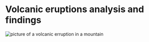 # Volcanic eruptions analysis and findings

![picture of a volcanic erruption in a mountain](https://www.google.com/imgres?imgurl=https%3A%2F%2Fc.files.bbci.co.uk%2F113D1%2Fproduction%2F_110090607_gettyimages-512766800.jpg&tbnid=2TKIknZ3gxilzM&vet=12ahUKEwj-np3RyfL9AhXsmycCHfs5DVoQMygMegUIARCAAg..i&imgrefurl=https%3A%2F%2Fwww.bbc.com%2Fnews%2Fworld-asia-50729280&docid=nB-jSJm7ajLN3M&w=976&h=549&q=volcano%20eruptions&ved=2ahUKEwj-np3RyfL9AhXsmycCHfs5DVoQMygMegUIARCAAg)
